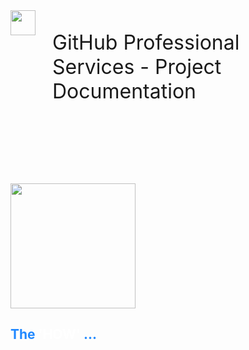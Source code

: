 <div style="justify-content: top; align-items: left; display: flex; text-align: left; font-size: 32px;">
<img height="40px" src="images/octo-white.png">&nbsp;&nbsp;&nbsp;<p>GitHub Professional Services - Project Documentation</p>
</div>

<br><br><br><br>

<img style="height: 200px;" src="images/chapter.png">

<h2 style="color: #2088ff;"> The <span style="color: white;">'HOW'</span> ...</h2>

<br><br><br><br><br><br><br><br><br>